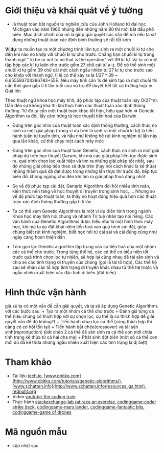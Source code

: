 # Giới thiệu và khái quát về ý tưởng
 - là thuật toán bắt nguồn từ nghiên cứu của John Holland từ đại học Michigan vào năm 1960 nhưng đến những năm 90 thì mới bắt đầu phổ biến. Mục đích chính của nó là giúp giải quyết các vấn đề mà nếu ta sử dụng những thuật toán xác định bình thường sẽ rất tốt kém

**Ví dụ**:   ta muốn tạo ra một chương trình liên tục sinh ra một chuỗi kí tự cho đến khi nào nó khớp với chuỗi kí tự cho trước. Chẳng hạn chuỗi kí tự trong thành ngữ "To be or not to be that is the question" với 39 kí tự. Và ta có một tập hợp các kí tự latin cho trước gồm 27 chữ cái từ a-z. Để có thể sinh một chuỗi kí tự gồm 39 chữ cái một cách ngẫu nhiên từ 27 kí tự cho trước sao cho khớp với thành ngữ, tỉ lệ có thể xảy ra là 1/27 ^ 39 ~ 6.655593703386783+55E. Nếu máy tính cần 1s để sinh tạo ra một chuỗi thì cần thời gian gấp tỉ tỉ lần tuổi của vũ trụ để duyệt hết tất cả trường hợp => Quá lớn

Theo thuật ngữ khoa học máy tính, độ phức tạp của thuật toán này O(27^n). Dẫn đến sự không khả thi khi thực hiện các thuật toán xác định thông thường. Từ đó ta cần một thuật toán khác tốt hơn, hiệu quả hơn  => Genetic Algorithm ra đời, lấy cảm hứng từ học thuyết tiến hoá của Darwin
    
  - Đứng trên góc nhìn của thuật toán xác định thông thường, cách thức nó sinh ra một giải pháp (trong ví dụ trên là sinh ra một chuỗi kí tự) là tiến hành tuần tự tuyến tính, và hầu như không hề rút kinh nghiệm từ lần này  qua lần khác, cứ thể chạy một cách máy móc
    
  - Đứng trên góc nhìn của thuật toán Genetic, cách thức nó sinh  ra một giải pháp dự trên học thuyết Darwin, khi mà các giải pháp liên tục được sinh ra, quá trình chọn lọc xuất hiện và tìm ra những giải pháp tốt nhất, sau đó những giải pháp tiếp theo sẽ dựa trên (hay nói cách khác là kế thừa) những thành quả đã đạt được trong những lần thực thi trước đó, tiếp tục biến đổi không ngừng cho đến khi tìm ra giải pháp thoả đáng nhất

 - So về độ phức tạp cài đặt, Generic Algorithm đòi hỏi nhiều tính toán, kiến thức nền tảng về học thuyết di truyền trong sinh học,.... Nhưng so về độ phức tạp thuật toán, ta thấy nó hoạt động hiệu quả hơn các thuật toán xác định thông thường gấp tỉ tỉ lần

 - Ta có thể xem Genetic Algorithms là một ví dụ điển hình trong ngành Khoa học máy tính nói chung và nhánh Trí tuệ nhân tạo nói riêng. Các vận hành của Genetic Algorithms được hiểu như là một hình thức máy học, khi mà ta áp đặt khái niệm tiến hoá vào quá trình cài đặt, giúp chúng biết rút kinh nghiệm, biết học hỏi từ cái sai và cái đúng cũng như ngày càng hoàn thiện dần


 - Tóm gọn lại: Genetic algorithm tập trung vào sự tiến hoá của một nhóm các cá thể cho trước. Trong từng thế hệ,  các cá thể có biểu hiện tốt trước quá trình chọn lọc tự nhiên, sẽ hợp lại cùng nhau để tái sản sinh và chia sẻ các tính trạng di truyền của chúng (gọi là tái tổ hợp). Các thể hệ sau sẽ nhận các tổ hợp tính trạng di truyền khác nhau từ thế hệ trước và ngẫu nhiên xuất hiện các đặc tính dị biến (đột biến)

# Hình thức vận hành
giả sử ta có một vấn đề cần giải quyết, và ta sẽ áp dụng Genetic Algorithms với các bước sau:
        + Tạo ra một nhóm cá thế cho trước
        + Đánh giá từng cá thể (liệu chúng có thích hợp với sự chọn lọc, cụ thể là có thích hợp để giải quyết vấn đề đó không?)
        + Tiến hành chọn lọc cá thể (càng thích hợp thì càng có cơ hội tồn tại)
        + Tiến hành bắt chéo(crossover) và tái sản sinh(reproduction)   (bắt chéo 2 cá thể để sản sinh ra cá thể con mới chứa tính trạng kế thừa từ cả hai cha mẹ)
        + Phát sinh đột biến (một số cá thể con mới dù đã kế thừa nhưng ngẫu nhiên xuất hiện các tính trạng lạ dị biệt)

# Tham khảo
 -  Tài liệu
        [tech.io](https://tech.io/playgrounds/334/genetic-algorithms/history), 
        [www.obitko.com](http://www.obitko.com/tutorials/genetic-algorithms/), 
        [www.schatten.info](http://www.schatten.info/resources_ga.html), 
        [rednuht.org](http://rednuht.org/genetic_cars_2/)
 -  Video
        [youtube-the coding train](https://www.youtube.com/watch?v=9zfeTw-uFCw&list=PLRqwX-V7Uu6bJM3VgzjNV5YxVxUwzALHV)
 - Thực hành
        [stackexchange-lab rat race an exercise](https://codegolf.stackexchange.com/questions/44707/lab-rat-race-an-exercise-in-genetic-algorithms), 
        [codinggame-coder strike back](https://www.codingame.com/multiplayer/bot-programming/coders-strike-back), 
        [codinggame-mars lander](https://www.codingame.com/training/easy/mars-lander-episode-1), 
        [codinggame-fantastic bits](https://www.codingame.com/multiplayer/bot-programming/fantastic-bits), 
        [codinggame-game of drones](https://www.codingame.com/multiplayer/bot-programming/game-of-drones)


# Mã nguồn mẫu
 - cập nhật sau

